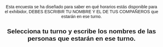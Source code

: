 Esta encuesta se ha diseñado para saber en qué horarios estás disponible para el exhibidor, DEBES ESCRIBIR TU NOMBRE Y EL DE TUS COMPAÑEROS que estarán en ese turno.

<html lang="es">
<head>
  <meta charset="UTF-8">
  <meta name="viewport" content="width=device-width, initial-scale=1.0">
  <title>Selecciona tu Turno</title>
  <style>
    body {
      font-family: Arial, sans-serif;
      text-align: center;
    }

    .turno {
      margin: 10px;
      padding: 10px;
      border: 1px solid black;
      display: inline-block;
      cursor: pointer;
      white-space: pre-line;
      width: 200px;
    }

    .ocupado {
      background-color: lightgray;
      cursor: not-allowed;
    }

    /* Estilo modal */
    .modal {
      display: none;
      position: fixed;
      z-index: 999;
      left: 0;
      top: 0;
      width: 100%;
      height: 100%;
      overflow: auto;
      background-color: rgba(0,0,0,0.5);
    }

    .modal-content {
      background-color: #fff;
      margin: 10% auto;
      padding: 20px;
      border: 1px solid #888;
      width: 300px;
      text-align: left;
      border-radius: 10px;
    }

    .modal-content input {
      width: 100%;
      padding: 8px;
      margin-top: 10px;
      margin-bottom: 10px;
    }

    .modal-content button {
      padding: 8px 16px;
      margin-right: 10px;
    }
  </style>
</head>
<body>
  <h2>Selecciona tu turno y escribe los nombres de las personas que estarán en ese turno.</h2>
  <div id="turnos"></div>

  <!-- Modal -->
  <div id="turnoModal" class="modal">
    <div class="modal-content">
      <h3>Confirmar Turno</h3>
      <p id="turnoSeleccionadoTexto"></p>
      <input type="text" id="nombreInput" placeholder="Escribe los nombres aquí">
      <br>
      <button id="confirmarBtn">Confirmar</button>
      <button onclick="cerrarModal()">Cancelar</button>
    </div>
  </div>

  <script type="module">
    import { initializeApp } from "https://www.gstatic.com/firebasejs/9.6.1/firebase-app.js";
    import { getDatabase, ref, get, set, onValue } from "https://www.gstatic.com/firebasejs/9.6.1/firebase-database.js";

    const firebaseConfig = {
      apiKey: "AIzaSyBnm4eifYOOoZ_H03Q0IOCmCs2E1ARPKQ0",
      authDomain: "exhibidores-37a1e.firebaseapp.com",
      databaseURL: "https://exhibidores-37a1e-default-rtdb.firebaseio.com/",
      projectId: "exhibidores-37a1e",
      storageBucket: "exhibidores-37a1e.appspot.com",
      messagingSenderId: "832454027212",
      appId: "1:832454027212:web:50dabadc51b3a559145f69",
      measurementId: "G-2BZD17QEL0"
    };

    const app = initializeApp(firebaseConfig);
    const database = getDatabase(app);

    const turnos = [
      { hora: '07:00 - 09:00', punto: 'Punto Tibabuyes' },
      { hora: '09:00 - 11:00', punto: 'Punto Tibabuyes' },
      { hora: '11:00 - 1:00 p.m.', punto: 'Punto Tibabuyes' },
      { hora: '1:00 - 3:00 p.m.', punto: 'Punto Tibabuyes' },
      { hora: '3:00 - 5:00 p.m.', punto: 'Punto Tibabuyes' },
      { hora: '5:00 - 7:00 p.m.', punto: 'Punto Tibabuyes' },
      { hora: '07:00 - 09:00', punto: 'Punto Afidro' },
      { hora: '09:00 - 11:00', punto: 'Punto Afidro' },
      { hora: '11:00 - 1:00 p.m.', punto: 'Punto Afidro' },
      { hora: '1:00 - 3:00 p.m.', punto: 'Punto Afidro' },
      { hora: '3:00 - 5:00 p.m.', punto: 'Punto Afidro' },
      { hora: '5:00 - 7:00 p.m.', punto: 'Punto Afidro' },
      { hora: '07:00 - 09:00', punto: 'Punto Yaiti' },
      { hora: '09:00 - 11:00', punto: 'Punto Yaiti' },
      { hora: '11:00 - 1:00 p.m.', punto: 'Punto Yaiti' },
      { hora: '1:00 - 3:00 p.m.', punto: 'Punto Yaiti' },
      { hora: '3:00 - 5:00 p.m.', punto: 'Punto Yaiti' },
      { hora: '5:00 - 7:00 p.m.', punto: 'Punto Yaiti' },
    ];

    let turnoActualSeleccionado = null;

    function cargarTurnos() {
      const turnosContainer = document.getElementById("turnos");
      turnosContainer.innerHTML = "";

      const turnosRef = ref(database, "turnosOcupados");

      get(turnosRef).then(snapshot => {
        const turnosOcupados = snapshot.val() || {};

        turnos.forEach((turno, index) => {
          const div = document.createElement("div");
          div.className = "turno";
          div.innerText = `${turno.hora} - ${turno.punto}`;

          if (turnosOcupados[index]) {
            div.classList.add("ocupado");
            div.innerText += `\nOcupado por: ${turnosOcupados[index]}`;
          } else {
            div.onclick = () => abrirModal(index);
          }

          turnosContainer.appendChild(div);
        });
      });
    }

    function abrirModal(index) {
      turnoActualSeleccionado = index;
      document.getElementById("turnoSeleccionadoTexto").innerText = `${turnos[index].hora} - ${turnos[index].punto}`;
      document.getElementById("nombreInput").value = "";
      document.getElementById("turnoModal").style.display = "block";
    }

    function cerrarModal() {
      document.getElementById("turnoModal").style.display = "none";
    }

    document.getElementById("confirmarBtn").onclick = () => {
      const nombres = document.getElementById("nombreInput").value.trim();
      if (!nombres) {
        alert("Debes escribir al menos un nombre.");
        return;
      }

      const turnoRef = ref(database, `turnosOcupados/${turnoActualSeleccionado}`);
      get(turnoRef).then(snapshot => {
        if (!snapshot.exists()) {
          set(turnoRef, nombres).then(() => {
            cerrarModal();
            alert("Turno registrado con éxito.");
          });
        } else {
          cerrarModal();
          alert("Este turno ya ha sido ocupado.");
        }
      });
    };

    onValue(ref(database, "turnosOcupados"), cargarTurnos);
  </script>
</body>
</html>
